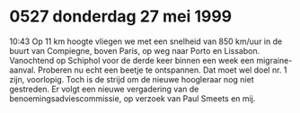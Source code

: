 # 0527 donderdag 27 mei 1999
10:43	Op 11 km hoogte vliegen we met een snelheid van 850 km/uur in de buurt van Compiegne, boven Paris, op weg naar Porto en Lissabon. Vanochtend op Schiphol voor de derde keer binnen een week een migraine-aanval. Proberen nu echt een beetje te ontspannen. Dat moet wel doel nr. 1 zijn, voorlopig. Toch is de strijd om de nieuwe hoogleraar nog niet gestreden. Er volgt een nieuwe vergadering van de benoemingsadviescommissie, op verzoek van Paul Smeets en mij. 
